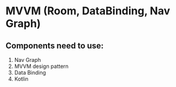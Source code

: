 # MVVM (Room, DataBinding, Nav Graph)

## Components need to use: 
1. Nav Graph 
2. MVVM design pattern 
3. Data Binding 
4. Kotlin
